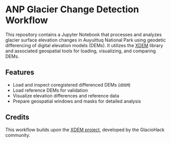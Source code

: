 # ANP Glacier Change Detection Workflow

This repository contains a Jupyter Notebook that processes and analyzes glacier surface elevation changes in Auyuittuq National Park using geodetic differencing of digital elevation models (DEMs). It utilizes the [XDEM](https://github.com/GlacioHack/xdem) library and associated geospatial tools for loading, visualizing, and comparing DEMs.

## Features

* Load and inspect coregistered differenced DEMs (`dDEM`)
* Load reference DEMs for validation
* Visualize elevation differences and reference data
* Prepare geospatial windows and masks for detailed analysis

## Credits

This workflow builds upon the [XDEM project](https://github.com/GlacioHack/xdem), developed by the GlacioHack community.
